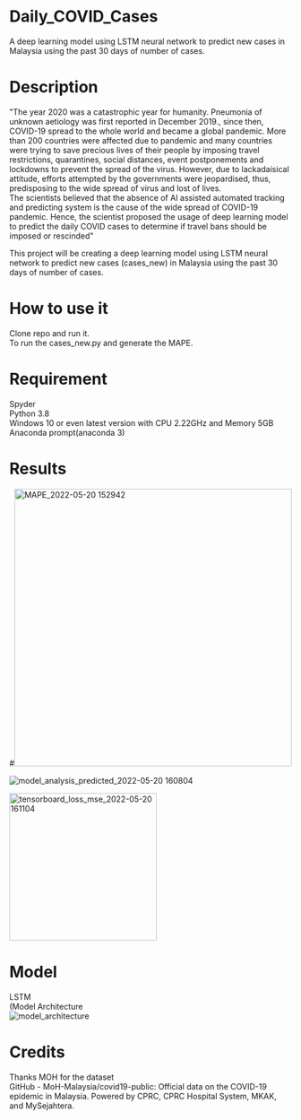 # Daily_COVID_Cases
A deep learning model using LSTM neural network to predict new cases in Malaysia using the past 30 days of number of cases.

# Description 
"The year 2020 was a catastrophic year for humanity. Pneumonia of unknown aetiology was first reported in December 2019., since then, COVID-19 spread to the whole world and became a global pandemic. More than 200 countries were affected due to pandemic and many countries were trying to save precious lives of their people by imposing travel restrictions, quarantines, social distances, event postponements and lockdowns to prevent the spread of the virus. However, due to lackadaisical attitude, efforts attempted by the governments were jeopardised, thus, predisposing to the wide spread of virus and lost of lives. <br/>
The scientists believed that the absence of AI assisted automated tracking and predicting system is the cause of the wide spread of COVID-19 pandemic. Hence, the scientist proposed the usage of deep learning model to predict the daily COVID cases to determine if travel bans should be imposed or rescinded" <br/>

This project will be creating a deep learning model using LSTM neural network to predict new cases (cases_new) in Malaysia using the past 30 days of number of cases.<br/>

# How to use it 
Clone repo and run it. <br/>
To run the cases_new.py and generate the MAPE. 


# Requirement
Spyder  <br/>
Python 3.8  <br/>
Windows 10 or even latest version with CPU 2.22GHz and Memory 5GB  <br/>
Anaconda prompt(anaconda 3)  <br/>

# Results
#<img width="495" alt="MAPE_2022-05-20 152942" src="https://user-images.githubusercontent.com/103228610/169495656-7eec60cb-301a-460d-8437-b9c181d3209f.png"> <br/>

![model_analysis_predicted_2022-05-20 160804](https://user-images.githubusercontent.com/103228610/169495768-48d7a1ba-af6b-4078-a061-8706aa5e191d.png) <br/>

<img width="263" alt="tensorboard_loss_mse_2022-05-20 161104" src="https://user-images.githubusercontent.com/103228610/169495800-4cdeccaf-6325-47ec-8a82-0afc31c42f98.png"> <br/>

# Model
LSTM <br/>
(Model Architecture <br/>
![model_architecture](https://user-images.githubusercontent.com/103228610/169495680-23690267-4dc5-4b55-a6b8-247770d366a9.png) <br/>

# Credits
Thanks MOH for the dataset <br/>
GitHub - MoH-Malaysia/covid19-public: Official data on the COVID-19 epidemic in Malaysia. Powered by CPRC, CPRC Hospital System, MKAK, and MySejahtera.
